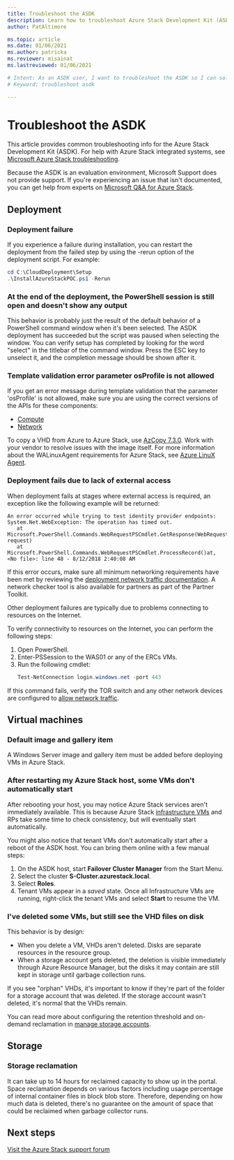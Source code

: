 ```yaml
---
title: Troubleshoot the ASDK 
description: Learn how to troubleshoot Azure Stack Development Kit (ASDK).
author: PatAltimore

ms.topic: article
ms.date: 01/06/2021
ms.author: patricka
ms.reviewer: misainat
ms.lastreviewed: 01/06/2021

# Intent: As an ASDK user, I want to troubleshoot the ASDK so I can solve some common problems.
# Keyword: troubleshoot asdk

---
```


# Troubleshoot the ASDK
This article provides common troubleshooting info for the Azure Stack Development Kit (ASDK). For help with Azure Stack integrated systems, see [Microsoft Azure Stack troubleshooting](../operator/azure-stack-troubleshooting.md). 

Because the ASDK is an evaluation environment, Microsoft Support does not provide support. If you're experiencing an issue that isn't documented, you can get help from experts on [Microsoft Q&A for Azure Stack](https://docs.microsoft.com/answers/questions/topics/azure-stack-hub.html).

## Deployment
### Deployment failure
If you experience a failure during installation, you can restart the deployment from the failed step by using the -rerun option of the deployment script. For example:

  ```powershell
  cd C:\CloudDeployment\Setup
  .\InstallAzureStackPOC.ps1 -Rerun
  ```

### At the end of the deployment, the PowerShell session is still open and doesn't show any output
This behavior is probably just the result of the default behavior of a PowerShell command window when it's been selected. The ASDK deployment has succeeded but the script was paused when selecting the window. You can verify setup has completed by looking for the word "select" in the titlebar of the command window. Press the ESC key to unselect it, and the completion message should be shown after it.

### Template validation error parameter osProfile is not allowed

If you get an error message during template validation that the parameter 'osProfile' is not allowed, make sure you are using the correct versions of the APIs for these components:

- [Compute](../user/azure-stack-profiles-azure-resource-manager-versions.md#microsoftcompute)
- [Network](../user/azure-stack-profiles-azure-resource-manager-versions.md#microsoftnetwork)

To copy a VHD from Azure to Azure Stack, use [AzCopy 7.3.0](../user/azure-stack-storage-transfer.md#download-and-install-azcopy). Work with your vendor to resolve issues with the image itself. For more information about the WALinuxAgent requirements for Azure Stack, see [Azure LinuX Agent](../operator/azure-stack-linux.md#azure-linux-agent).

### Deployment fails due to lack of external access
When deployment fails at stages where external access is required, an exception like the following example will be returned:

```
An error occurred while trying to test identity provider endpoints: System.Net.WebException: The operation has timed out.
   at Microsoft.PowerShell.Commands.WebRequestPSCmdlet.GetResponse(WebRequest request)
   at Microsoft.PowerShell.Commands.WebRequestPSCmdlet.ProcessRecord()at, <No file>: line 48 - 8/12/2018 2:40:08 AM
```
If this error occurs, make sure all minimum networking requirements have been met by reviewing the [deployment network traffic documentation](../operator/deployment-networking.md). A network checker tool is also available for partners as part of the Partner Toolkit.

Other deployment failures are typically due to problems connecting to resources on the Internet.

To verify connectivity to resources on the Internet, you can perform the following steps:

1. Open PowerShell.
2. Enter-PSSession to the WAS01 or any of the ERCs VMs.
3. Run the following cmdlet: 
   ```powershell
   Test-NetConnection login.windows.net -port 443
   ```

If this command fails, verify the TOR switch and any other network devices are configured to [allow network traffic](../operator/azure-stack-network.md).


## Virtual machines
### Default image and gallery item
A Windows Server image and gallery item must be added before deploying VMs in Azure Stack.

### After restarting my Azure Stack host, some VMs don't automatically start
After rebooting your host, you may notice Azure Stack services aren't immediately available. This is because Azure Stack [infrastructure VMs](asdk-architecture.md#virtual-machine-roles) and RPs take some time to check consistency, but will eventually start automatically.

You might also notice that tenant VMs don't automatically start after a reboot of the ASDK host. You can bring them online with a few manual steps:

1.  On the ASDK host, start **Failover Cluster Manager** from the Start Menu.
2.  Select the cluster **S-Cluster.azurestack.local**.
3.  Select **Roles**.
4.  Tenant VMs appear in a *saved* state. Once all Infrastructure VMs are running, right-click the tenant VMs and select **Start** to resume the VM.

### I've deleted some VMs, but still see the VHD files on disk 
This behavior is by design:

* When you delete a VM, VHDs aren't deleted. Disks are separate resources in the resource group.
* When a storage account gets deleted, the deletion is visible immediately through Azure Resource Manager, but the disks it may contain are still kept in storage until garbage collection runs.

If you see "orphan" VHDs, it's important to know if they're part of the folder for a storage account that was deleted. If the storage account wasn't deleted, it's normal that the VHDs remain.

You can read more about configuring the retention threshold and on-demand reclamation in [manage storage accounts](../operator/azure-stack-manage-storage-accounts.md).

## Storage
### Storage reclamation
It can take up to 14 hours for reclaimed capacity to show up in the portal. Space reclamation depends on various factors including usage percentage of internal container files in block blob store. Therefore, depending on how much data is deleted, there's no guarantee on the amount of space that could be reclaimed when garbage collector runs.

## Next steps
[Visit the Azure Stack support forum](https://social.msdn.microsoft.com/Forums/azure/home?forum=azurestack)
